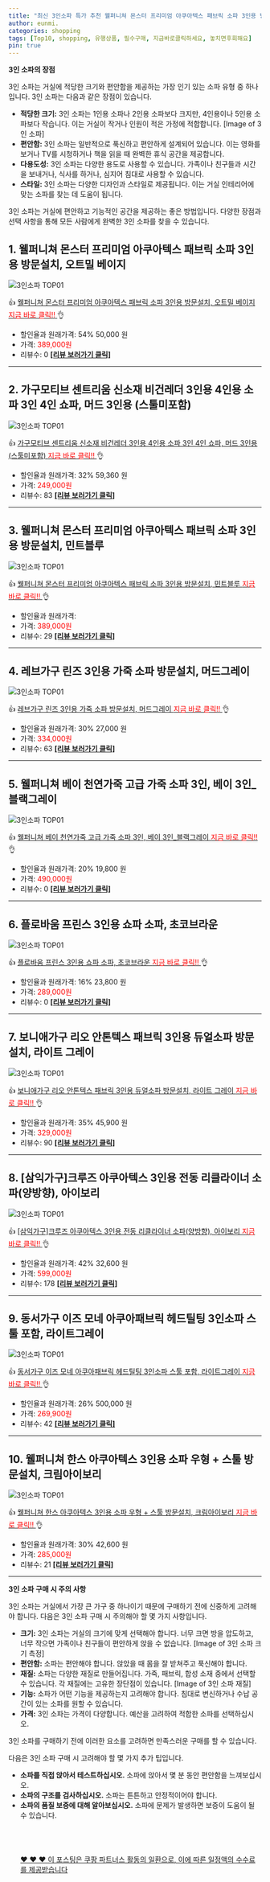 ```yaml
---
title: "최신 3인소파 특가 추천 웰퍼니쳐 몬스터 프리미엄 아쿠아텍스 패브릭 소파 3인용 방문설치, 오트밀 베이지 비교 장점"
author: eunmi.
categories: shopping
tags: [Top10, shopping, 유행상품, 필수구매, 지금바로클릭하세요, 놓치면후회해요]
pin: true
---
```

**3인 소파의 장점**

3인 소파는 거실에 적당한 크기와 편안함을 제공하는 가장 인기 있는 소파 유형 중 하나입니다. 3인 소파는 다음과 같은 장점이 있습니다.

* **적당한 크기:** 3인 소파는 1인용 소파나 2인용 소파보다 크지만, 4인용이나 5인용 소파보다 작습니다. 이는 거실이 작거나 인원이 적은 가정에 적합합니다.
[Image of 3인 소파]
* **편안함:** 3인 소파는 일반적으로 푹신하고 편안하게 설계되어 있습니다. 이는 영화를 보거나 TV를 시청하거나 책을 읽을 때 완벽한 휴식 공간을 제공합니다.
* **다용도성:** 3인 소파는 다양한 용도로 사용할 수 있습니다. 가족이나 친구들과 시간을 보내거나, 식사를 하거나, 심지어 침대로 사용할 수 있습니다.
* **스타일:** 3인 소파는 다양한 디자인과 스타일로 제공됩니다. 이는 거실 인테리어에 맞는 소파를 찾는 데 도움이 됩니다.

3인 소파는 거실에 편안하고 기능적인 공간을 제공하는 좋은 방법입니다. 다양한 장점과 선택 사항을 통해 모든 사람에게 완벽한 3인 소파를 찾을 수 있습니다.

   

## 1. 웰퍼니쳐 몬스터 프리미엄 아쿠아텍스 패브릭 소파 3인용 방문설치, 오트밀 베이지

![3인소파 TOP01](https://thumbnail6.coupangcdn.com/thumbnails/remote/230x230ex/image/retail/images/2021/07/01/10/3/412b4a3d-0b99-4d7c-9726-e777755393fb.jpg)


👍 [웰퍼니쳐 몬스터 프리미엄 아쿠아텍스 패브릭 소파 3인용 방문설치, 오트밀 베이지 <font color=red> 지금 바로 클릭!! </font> ](https://link.coupang.com/re/AFFSDP?lptag=AF3617701&subid=GithubCoopas&pageKey=5766926027&traceid=V0-153&itemId=9785670322&vendorItemId=77069659723) 👌 


- 할인율과 원래가격: 54%  50,000   원
- 가격: <span style='color:red'>389,000원</span>
- 리뷰수: 0  [**[리뷰 보러가기 클릭]**](https://link.coupang.com/re/AFFSDP?lptag=AF3617701&subid=GithubCoopas&pageKey=5766926027&traceid=V0-153&itemId=9785670322&vendorItemId=77069659723)

---


   

## 2. 가구모티브 센트리움 신소재 비건레더 3인용 4인용 소파 3인 4인 쇼파, 머드 3인용 (스툴미포함)

![3인소파 TOP01](https://thumbnail9.coupangcdn.com/thumbnails/remote/230x230ex/image/vendor_inventory/b622/52a5c0e1725d836549fdc69167bec82cf33f2564e7f9f14356a0e915a757.jpg)


👍 [가구모티브 센트리움 신소재 비건레더 3인용 4인용 소파 3인 4인 쇼파, 머드 3인용 (스툴미포함) <font color=red> 지금 바로 클릭!! </font> ](https://link.coupang.com/re/AFFSDP?lptag=AF3617701&subid=GithubCoopas&pageKey=7209505932&traceid=V0-153&itemId=18241195339&vendorItemId=77233952486) 👌 


- 할인율과 원래가격: 32%  59,360   원
- 가격: <span style='color:red'>249,000원</span>
- 리뷰수: 83  [**[리뷰 보러가기 클릭]**](https://link.coupang.com/re/AFFSDP?lptag=AF3617701&subid=GithubCoopas&pageKey=7209505932&traceid=V0-153&itemId=18241195339&vendorItemId=77233952486)

---


   

## 3. 웰퍼니쳐 몬스터 프리미엄 아쿠아텍스 패브릭 소파 3인용 방문설치, 민트블루

![3인소파 TOP01](https://thumbnail6.coupangcdn.com/thumbnails/remote/230x230ex/image/retail/images/2021/07/01/10/4/05f2052c-f942-4ad5-9a39-4a7e3f18693b.jpg)


👍 [웰퍼니쳐 몬스터 프리미엄 아쿠아텍스 패브릭 소파 3인용 방문설치, 민트블루 <font color=red> 지금 바로 클릭!! </font> ](https://link.coupang.com/re/AFFSDP?lptag=AF3617701&subid=GithubCoopas&pageKey=5766926027&traceid=V0-153&itemId=9785669312&vendorItemId=77069659686) 👌 


- 할인율과 원래가격: 
- 가격: <span style='color:red'>389,000원</span>
- 리뷰수: 29  [**[리뷰 보러가기 클릭]**](https://link.coupang.com/re/AFFSDP?lptag=AF3617701&subid=GithubCoopas&pageKey=5766926027&traceid=V0-153&itemId=9785669312&vendorItemId=77069659686)

---


   

## 4. 레브가구 린즈 3인용 가죽 소파 방문설치, 머드그레이

![3인소파 TOP01](https://thumbnail7.coupangcdn.com/thumbnails/remote/230x230ex/image/retail/images/469298533186874-2bd088a5-2012-4026-bfa2-455626b56d56.jpg)


👍 [레브가구 린즈 3인용 가죽 소파 방문설치, 머드그레이 <font color=red> 지금 바로 클릭!! </font> ](https://link.coupang.com/re/AFFSDP?lptag=AF3617701&subid=GithubCoopas&pageKey=5600176606&traceid=V0-153&itemId=9015791889&vendorItemId=76302236188) 👌 


- 할인율과 원래가격: 30%  27,000   원
- 가격: <span style='color:red'>334,000원</span>
- 리뷰수: 63  [**[리뷰 보러가기 클릭]**](https://link.coupang.com/re/AFFSDP?lptag=AF3617701&subid=GithubCoopas&pageKey=5600176606&traceid=V0-153&itemId=9015791889&vendorItemId=76302236188)

---


   

## 5. 웰퍼니쳐 베이 천연가죽 고급 가죽 소파 3인, 베이 3인_블랙그레이

![3인소파 TOP01](https://thumbnail8.coupangcdn.com/thumbnails/remote/230x230ex/image/vendor_inventory/2b33/9657ee6221614ed19d1dd6a3c40889ec4739fa449a81ee699543f321b0b2.jpg)


👍 [웰퍼니쳐 베이 천연가죽 고급 가죽 소파 3인, 베이 3인_블랙그레이 <font color=red> 지금 바로 클릭!! </font> ](https://link.coupang.com/re/AFFSDP?lptag=AF3617701&subid=GithubCoopas&pageKey=7500427175&traceid=V0-153&itemId=19632839830&vendorItemId=86739236694) 👌 


- 할인율과 원래가격: 20%  19,800   원
- 가격: <span style='color:red'>490,000원</span>
- 리뷰수: 0  [**[리뷰 보러가기 클릭]**](https://link.coupang.com/re/AFFSDP?lptag=AF3617701&subid=GithubCoopas&pageKey=7500427175&traceid=V0-153&itemId=19632839830&vendorItemId=86739236694)

---


   

## 6. 플로바움 프린스 3인용 쇼파 소파, 초코브라운

![3인소파 TOP01](https://thumbnail6.coupangcdn.com/thumbnails/remote/230x230ex/image/vendor_inventory/6804/acfbb55188e263839d3ab2bfaf5d139bb7b7f3d676751f63b1bf5ba47b81.jpg)


👍 [플로바움 프린스 3인용 쇼파 소파, 초코브라운 <font color=red> 지금 바로 클릭!! </font> ](https://link.coupang.com/re/AFFSDP?lptag=AF3617701&subid=GithubCoopas&pageKey=242150449&traceid=V0-153&itemId=769304084&vendorItemId=4348046997) 👌 


- 할인율과 원래가격: 16%  23,800   원
- 가격: <span style='color:red'>289,000원</span>
- 리뷰수: 0  [**[리뷰 보러가기 클릭]**](https://link.coupang.com/re/AFFSDP?lptag=AF3617701&subid=GithubCoopas&pageKey=242150449&traceid=V0-153&itemId=769304084&vendorItemId=4348046997)

---


   

## 7. 보니애가구 리오 안톤텍스 패브릭 3인용 듀얼소파 방문설치, 라이트 그레이

![3인소파 TOP01](https://thumbnail7.coupangcdn.com/thumbnails/remote/230x230ex/image/retail/images/4864143989765279-57e6fa27-fce8-4092-9988-41cbb912008a.jpg)


👍 [보니애가구 리오 안톤텍스 패브릭 3인용 듀얼소파 방문설치, 라이트 그레이 <font color=red> 지금 바로 클릭!! </font> ](https://link.coupang.com/re/AFFSDP?lptag=AF3617701&subid=GithubCoopas&pageKey=7450117587&traceid=V0-153&itemId=19393181687&vendorItemId=86505396554) 👌 


- 할인율과 원래가격: 35%  45,900   원
- 가격: <span style='color:red'>329,000원</span>
- 리뷰수: 90  [**[리뷰 보러가기 클릭]**](https://link.coupang.com/re/AFFSDP?lptag=AF3617701&subid=GithubCoopas&pageKey=7450117587&traceid=V0-153&itemId=19393181687&vendorItemId=86505396554)

---


   

## 8. [삼익가구]크루즈 아쿠아텍스 3인용 전동 리클라이너 소파(양방향), 아이보리

![3인소파 TOP01](https://thumbnail6.coupangcdn.com/thumbnails/remote/230x230ex/image/vendor_inventory/9269/923b380305fc2bfd3bb3aee67df0600adc5aa854c37fa0c1b8157eebb3e7.jpg)


👍 [[삼익가구]크루즈 아쿠아텍스 3인용 전동 리클라이너 소파(양방향), 아이보리 <font color=red> 지금 바로 클릭!! </font> ](https://link.coupang.com/re/AFFSDP?lptag=AF3617701&subid=GithubCoopas&pageKey=5381795225&traceid=V0-153&itemId=7997273328&vendorItemId=75286084762) 👌 


- 할인율과 원래가격: 42%  32,600   원
- 가격: <span style='color:red'>599,000원</span>
- 리뷰수: 178  [**[리뷰 보러가기 클릭]**](https://link.coupang.com/re/AFFSDP?lptag=AF3617701&subid=GithubCoopas&pageKey=5381795225&traceid=V0-153&itemId=7997273328&vendorItemId=75286084762)

---


   

## 9. 동서가구 이즈 모네 아쿠아패브릭 헤드틸팅 3인소파 스툴 포함, 라이트그레이

![3인소파 TOP01](https://thumbnail6.coupangcdn.com/thumbnails/remote/230x230ex/image/vendor_inventory/1b96/81bc0d60cdafc0592dc7877cddf8a418d8f1711f30fa2bced869a6a09a59.jpg)


👍 [동서가구 이즈 모네 아쿠아패브릭 헤드틸팅 3인소파 스툴 포함, 라이트그레이 <font color=red> 지금 바로 클릭!! </font> ](https://link.coupang.com/re/AFFSDP?lptag=AF3617701&subid=GithubCoopas&pageKey=7665192596&traceid=V0-153&itemId=20431888499&vendorItemId=82626815383) 👌 


- 할인율과 원래가격: 26%  500,000   원
- 가격: <span style='color:red'>269,900원</span>
- 리뷰수: 42  [**[리뷰 보러가기 클릭]**](https://link.coupang.com/re/AFFSDP?lptag=AF3617701&subid=GithubCoopas&pageKey=7665192596&traceid=V0-153&itemId=20431888499&vendorItemId=82626815383)

---


   

## 10. 웰퍼니쳐 한스 아쿠아텍스 3인용 소파 우형 + 스툴 방문설치, 크림아이보리

![3인소파 TOP01](https://thumbnail10.coupangcdn.com/thumbnails/remote/230x230ex/image/retail/images/7522027420855929-8fb6afe0-849b-44e1-8b63-23e0d8ec6cf0.jpg)


👍 [웰퍼니쳐 한스 아쿠아텍스 3인용 소파 우형 + 스툴 방문설치, 크림아이보리 <font color=red> 지금 바로 클릭!! </font> ](https://link.coupang.com/re/AFFSDP?lptag=AF3617701&subid=GithubCoopas&pageKey=5936476065&traceid=V0-153&itemId=10565660830&vendorItemId=77847030314) 👌 


- 할인율과 원래가격: 30%  42,600   원
- 가격: <span style='color:red'>285,000원</span>
- 리뷰수: 21  [**[리뷰 보러가기 클릭]**](https://link.coupang.com/re/AFFSDP?lptag=AF3617701&subid=GithubCoopas&pageKey=5936476065&traceid=V0-153&itemId=10565660830&vendorItemId=77847030314)

---
**3인 소파 구매 시 주의 사항**

3인 소파는 거실에서 가장 큰 가구 중 하나이기 때문에 구매하기 전에 신중하게 고려해야 합니다. 다음은 3인 소파 구매 시 주의해야 할 몇 가지 사항입니다.

* **크기:** 3인 소파는 거실의 크기에 맞게 선택해야 합니다. 너무 크면 방을 압도하고, 너무 작으면 가족이나 친구들이 편안하게 앉을 수 없습니다.
[Image of 3인 소파 크기 측정]
* **편안함:** 소파는 편안해야 합니다. 앉았을 때 몸을 잘 받쳐주고 푹신해야 합니다.
* **재질:** 소파는 다양한 재질로 만들어집니다. 가죽, 패브릭, 합성 소재 중에서 선택할 수 있습니다. 각 재질에는 고유한 장단점이 있습니다.
[Image of 3인 소파 재질]
* **기능:** 소파가 어떤 기능을 제공하는지 고려해야 합니다. 침대로 변신하거나 수납 공간이 있는 소파를 원할 수 있습니다.
* **가격:** 3인 소파는 가격이 다양합니다. 예산을 고려하여 적합한 소파를 선택하십시오.

3인 소파를 구매하기 전에 이러한 요소를 고려하면 만족스러운 구매를 할 수 있습니다.

다음은 3인 소파 구매 시 고려해야 할 몇 가지 추가 팁입니다.

* **소파를 직접 앉아서 테스트하십시오.** 소파에 앉아서 몇 분 동안 편안함을 느껴보십시오.
* **소파의 구조를 검사하십시오.** 소파는 튼튼하고 안정적이어야 합니다.
* **소파의 품질 보증에 대해 알아보십시오.** 소파에 문제가 발생하면 보증이 도움이 될 수 있습니다.<br><br><br><br><br> [ ❤ ❤ ❤ 이 포스팅은 쿠팡 파트너스 활동의 일환으로, 이에 따른 일정액의 수수료를 제공받습니다](https://link.coupang.com/a/bcEFyh)